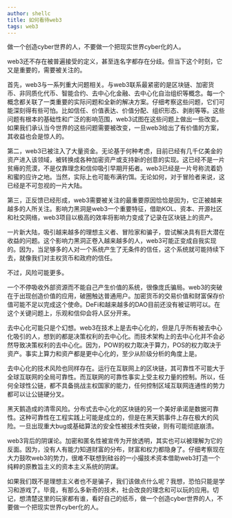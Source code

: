 ```yaml
---
author: shellc
title: 如何看待web3
tags: web3
---
```


做一个创造cyber世界的人，不要做一个把现实世界cyber化的人。

<!--more-->

web3还不存在被普遍接受的定义，甚至连名字都存在分歧。但当下这个时刻，它又是重要的，需要被关注的。

首先，web3与一系列重大问题相关。与web3联系最紧密的是区块链、加密货币、非同质化代币、智能合约、去中心化金融、去中心化自治组织等概念。每一个概念都关联了一类重要的实际问题和全新的解决方案。仔细考察这些问题，它们可能深刻得有些可怕。比如信任、价值表达、价值分配、组织形态、剥削等等。这些问题有根本的基础性和广泛的影响范围，web3试图在这些问题上做出一些改变。如果我们承认当今世界的这些问题需要被改变，一旦web3给出了有价值的方案，其收益也会是惊人的。

第二，web3已被注入了大量资金。无论基于何种考虑，目前已经有几千亿美金的资产进入该领域，被转换成各种加密资产或支持新的创意的实现。这已经不是一片贫瘠的荒漠，不是仅靠理念和信仰吸引早期开拓者。web3已经是一片号称流着奶和蜜的应许之地。当然，实际上也可能布满钓饵。无论如何，对于冒险者来说，这已经是不可忽视的一片大陆。

第三，正反馈已经形成，web3需要被关注的最重要原因恰恰是因为，它正被越来越多的人所关注。影响力黑洞是web3一个重要特征，借助KOL、资本、开源社区和社交网络，web3项目以极高的效率将影响力变成了记录在区块链上的资产。

一片新大陆，吸引越来越多的理想主义者、冒险家和骗子，尝试解决具有巨大潜在收益的问题。这个影响力黑洞正卷入越来越多的人，web3可能正变成自我实现的。因为，当足够多的人对一个系统产生了无条件的信任，这个系统就可能持续下去，就像我们对主权货币和政府的信任。


不过，风险可能更多。

一个不停吸收外部资源而不能自己产生价值的系统，很像庞氏骗局。web3的突破在于出现创造价值的应用，破圈触达普通用户。加密货币的交易价值和财富保存价值可能不足以完成这个使命。DeFi和越来越多的DAO目前还没有被证明可以。在这个关键问题上，乐观和信仰会将人区分开来。

去中心化可能只是个幻想。web3在技术上是去中心化的，但是几乎所有被去中心化吸引的人，想到的都是决策权利的去中心化。而技术架构上的去中心化并不会必然导致决策权利的去中心化。因为，POW的权力取决于算力，POS的权力取决于资产。事实上算力和资产都是更中心化的，至少从阶级分析的角度上是。

去中心化的技术风险也同样存在。运行在互联网上的区块链，其可靠性不可能大于全球互联网的全局可靠性。而互联网的可靠性事实上受主权力量的控制。所以，任何全球性公链，都不具备挑战主权国家的能力，任何控制区域互联网连通性的势力都可以让公链硬分叉。

黑天鹅造成的清零风险。分布式去中心化的区块链的另一个美好承诺是数据可靠性。这种可靠性在工程实践上可能是成立的，但是在黑天鹅事件上存在极大的风险。一旦出现重大bug或基础算法的安全性被技术性突破，则有可能彻底崩溃。

web3背后的阴谋论。加密和匿名性被宣传为开放透明，其实也可以被理解为它的反面。因为，没有人有能力知道财富的分布，财富和权力都隐身了。仔细考察现在大力鼓吹web3的势力，很难不联想到硅谷的一小撮技术资本借助web3打造一个纯粹的原教旨主义的资本主义系统的阴谋。

如果我们既不是理想主义者也不是骗子，我们该做点什么呢？我想，恐怕只能是学习和游戏了。毕竟，有那么多新奇的技术，社会改良的理念和可以玩的应用。切记，想清楚这里的玩家都有谁，看好自己的纸币，做一个创造cyber世界的人，不要做一个把现实世界cyber化的人。